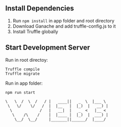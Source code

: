 ## Install Dependencies

1. Run `npm install` in app folder and root directory
2. Download Ganache and add truffle-config.js to it
3. Install Truffle globally


## Start Development Server 
Run in root directoy:
```
Truffle compile
Truffle migrate
```

Run in app folder:

`npm run start`










```
\   \  /  \  /   / |   ____||   _  \  |___ \  
 \   \/    \/   /  |  |__   |  |_)  |   __) | 
  \            /   |   __|  |   _  <   |__ <  
   \    /\    /    |  |____ |  |_)  |  ___) | 
    \__/  \__/     |_______||______/  |____/  
  ```                                           
